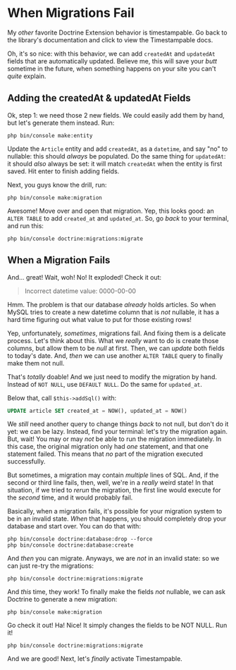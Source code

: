 # When Migrations Fail

My *other* favorite Doctrine Extension behavior is timestampable. Go back to the
library's documentation and click to view the Timestampable docs.

Oh, it's so nice: with this behavior, we can add `createdAt` and `updatedAt` fields
that are automatically updated. Believe me, this will save your *butt* sometime
in the future, when something happens on your site you can't *quite* explain.

## Adding the createdAt & updatedAt Fields

Ok, step 1: we need those 2 new fields. We could easily add them by hand, but let's
generate them instead. Run:

```terminal
php bin/console make:entity
```

Update the `Article` entity and add `createdAt`, as a `datetime`, and say "no"
to nullable: this should *always* be populated. Do the same thing for `updatedAt`:
it should *also* always be set: it will match `createdAt` when the entity is first
saved. Hit enter to finish adding fields.

Next, you guys know the drill, run:

```terminal
php bin/console make:migration
```

Awesome! Move over and open that migration. Yep, this looks good: an `ALTER TABLE`
to add `created_at` and `updated_at`. So, go *back* to your terminal, and run
this:

```terminal
php bin/console doctrine:migrations:migrate
```

## When a Migration Fails

And... great! Wait, woh! No! It exploded! Check it out:

> Incorrect datetime value: 0000-00-00

Hmm. The problem is that our database *already* holds articles. So when MySQL tries
to create a new datetime column that is *not* nullable, it has a hard time figuring
out what value to put for those existing rows!

Yep, unfortunately, *sometimes*, migrations fail. And fixing them is a delicate
process. Let's think about this. What we *really* want to do is create those columns,
but allow them to be *null* at first. Then, we can *update*  both fields to today's
date. And, *then* we can use another `ALTER TABLE` query to finally make them not
null.

That's *totally* doable! And we just need to modify the migration by hand. Instead
of `NOT NULL`, use `DEFAULT NULL`. Do the same for `updated_at`.

Below that, call `$this->addSql()` with:

```sql
UPDATE article SET created_at = NOW(), updated_at = NOW()
```

We *still* need another query to change things *back* to not null, but don't do
it yet: we can be lazy. Instead, find your terminal: let's try the migration again.
But, wait! You may or may *not* be able to run the migration immediately. In this
case, the original migration only had *one* statement, and that one statement
failed. This means that *no* part of the migration executed successfully.

But sometimes, a migration may contain *multiple* lines of SQL. And, if the second
or third line fails, then, well, we're in a *really* weird state! In that situation,
if we tried to *rerun* the migration, the first line would execute for the *second*
time, and it would probably fail.

Basically, when a migration fails, it's possible for your migration system to be
in an invalid state. *When* that happens, you should completely drop your database
and start over. You can do that with:

```terminal
php bin/console doctrine:database:drop --force
php bin/console doctrine:database:create
```

And *then* you can migrate. Anyways, we are *not* in an invalid state: so we can
just re-try the migrations:

```terminal
php bin/console doctrine:migrations:migrate
```

And *this* time, they work! To finally make the fields *not* nullable, we can ask
Doctrine to generate a new migration:

```terminal
php bin/console make:migration
```

Go check it out! Ha! Nice! It simply changes the fields to be NOT NULL. Run it!

```terminal
php bin/console doctrine:migrations:migrate
```

And we are good! Next, let's *finally* activate Timestampable.
